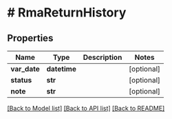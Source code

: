# # RmaReturnHistory


## Properties 


Name | Type | Description | Notes
------------ | ------------- | ------------- | -------------
**var_date**| **datetime** |   | [optional]
**status**| **str** |   | [optional]
**note**| **str** |   | [optional]


[[Back to Model list]](../../README.md#models) [[Back to API list]](../../README.md#endpoints) [[Back to README]](../../README.md)

